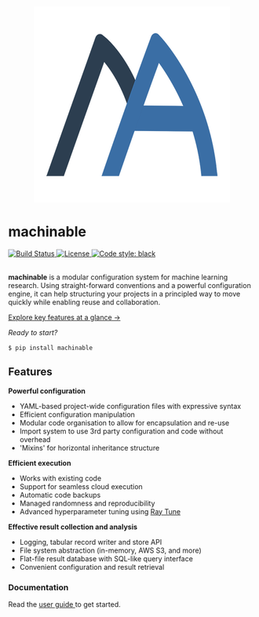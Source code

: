 <div align="center">
  <img src="https://raw.githubusercontent.com/machinable-org/machinable/master/docs/logo/logo.png">
</div>

# machinable

<a href="https://travis-ci.org/machinable-org/machinable">
<img src="https://travis-ci.org/machinable-org/machinable.svg?branch=master" alt="Build Status">
</a>
<a href="https://opensource.org/licenses/MIT">
<img src="https://img.shields.io/badge/License-MIT-blue.svg" alt="License">
</a>
<a href="https://github.com/psf/black">
<img alt="Code style: black" src="https://img.shields.io/badge/code%20style-black-000000.svg">
</a>

<br />
<br />

**machinable** is a modular configuration system for machine learning research. Using straight-forward conventions and a powerful configuration engine, it can help structuring your projects in a principled way to move quickly while enabling reuse and collaboration.

[Explore key features at a glance →](https://machinable.org/guide/at-glance.html)

*Ready to start?*

    $ pip install machinable

## Features

**Powerful configuration**

- YAML-based project-wide configuration files with expressive syntax
- Efficient configuration manipulation
- Modular code organisation to allow for encapsulation and re-use
- Import system to use 3rd party configuration and code without overhead
- 'Mixins' for horizontal inheritance structure

**Efficient execution**

- Works with existing code
- Support for seamless cloud execution
- Automatic code backups
- Managed randomness and reproducibility
- Advanced hyperparameter tuning using [Ray Tune](https://github.com/ray-project/ray)

**Effective result collection and analysis**

- Logging, tabular record writer and store API
- File system abstraction (in-memory, AWS S3, and more)
- Flat-file result database with SQL-like query interface
- Convenient configuration and result retrieval

### Documentation

Read the [user guide ](https://machinable.org/guide) to get started.
